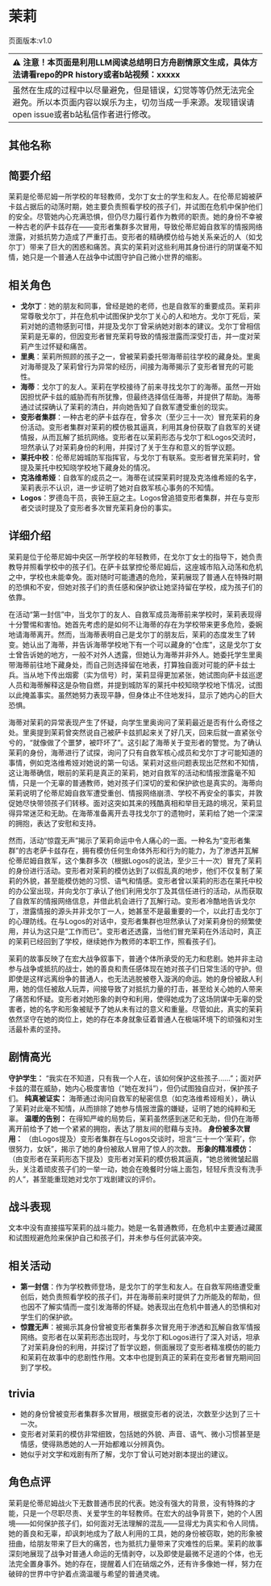 # 茉莉
页面版本:v1.0
 

| :warning: 注意！本页面是利用LLM阅读总结明日方舟剧情原文生成，具体方法请看repo的PR history或者b站视频：xxxxx           |
|:----------------------------|
| 虽然在生成的过程中以尽量避免，但是错误，幻觉等等仍然无法完全避免。所以本页面内容以娱乐为主，切勿当成一手来源。发现错误请open issue或者b站私信作者进行修改。|



## 其他名称

## 简要介绍
茉莉是伦蒂尼姆一所学校的年轻教师，戈尔丁女士的学生和友人。在伦蒂尼姆被萨卡兹占据后的动荡时期，她主要负责照看学校的孩子们，并试图在危机中保护他们的安全。尽管她内心充满恐惧，但仍尽力履行着作为教师的职责。她的身份不幸被一种古老的萨卡兹存在——变形者集群多次冒用，导致伦蒂尼姆自救军的情报网络泄露，对抵抗势力造成了严重打击。变形者的精确模仿给与她关系亲近的人（如戈尔丁）带来了巨大的困惑和痛苦。真实的茉莉对这些利用其身份进行的阴谋毫不知情，她只是一个普通人在战争中试图守护自己微小世界的缩影。
## 相关角色
-   **戈尔丁**：她的朋友和同事，曾经是她的老师，也是自救军的重要成员。茉莉非常尊敬戈尔丁，并在危机中试图保护戈尔丁关心的人和地方。戈尔丁死后，茉莉对她的遗物感到可惜，并提及戈尔丁曾采纳她对剧本的建议。戈尔丁曾相信茉莉是无辜的，但因变形者冒充茉莉导致的情报泄露而深受打击，并一度对茉莉产生过怀疑和痛苦。
-   **里奥**：茉莉所照顾的孩子之一，曾被茉莉委托带海蒂前往学校的藏身处。里奥对海蒂提及了茉莉曾行为异常的经历，间接为海蒂揭示了变形者冒充的可能性。
-   **海蒂**：戈尔丁的友人。茉莉在学校接待了前来寻找戈尔丁的海蒂。虽然一开始因担忧萨卡兹的威胁而有所犹豫，但最终选择信任海蒂，并提供了帮助。海蒂通过试探确认了茉莉的清白，并向她告知了自救军遭受重创的现实。
-   **变形者集群**：一种古老的萨卡兹存在，曾多次（至少三十一次）冒充茉莉的身份活动。变形者集群对茉莉的模仿极其逼真，利用其身份获取了自救军的关键情报，从而瓦解了抵抗网络。变形者在以茉莉形态与戈尔丁和Logos交流时，坦然承认了对茉莉身份的利用，并探讨了关于生存和意义的哲学议题。
-   **莱托中校**：伦蒂尼姆城防军指挥官，与戈尔丁有联系。变形者冒充茉莉时，曾提及莱托中校知晓学校地下藏身处的情况。
-   **克洛维希娅**：自救军的成员之一。海蒂在试探茉莉时提及克洛维希娅的名字，茉莉表示不认识，进一步证明了她对自救军核心事务的不知情。
-   **Logos**：罗德岛干员，丧钟王庭之主。Logos曾追猎变形者集群，并在与变形者交谈时提及了变形者多次冒充茉莉身份的事实。
## 详细介绍
茉莉是位于伦蒂尼姆中央区一所学校的年轻教师，在戈尔丁女士的指导下，她负责教导并照看学校中的孩子们。在萨卡兹掌控伦蒂尼姆后，这座城市陷入动荡和危机之中，学校也未能幸免。面对随时可能遭遇的危险，茉莉展现了普通人在特殊时期的恐惧和不安，但她对孩子们的责任感和保护欲让她坚持留在学校，成为孩子们的依靠。

在活动“第一封信”中，当戈尔丁的友人、自救军成员海蒂前来学校时，茉莉表现得十分警惕和害怕。她首先考虑的是如何不让海蒂的存在为学校带来更多危险，委婉地请海蒂离开。然而，当海蒂表明自己是戈尔丁的朋友后，茉莉的态度发生了转变。她认出了海蒂，并告诉海蒂学校地下有一个可以藏身的“仓库”，这是戈尔丁女士曾告诉她的地方，一般不对外人透露，但她认为海蒂并非外人。她委托学生里奥带海蒂前往地下藏身处，而自己则选择留在地表，打算独自面对可能的萨卡兹士兵。当从地下传出烟雾（实为信号）时，茉莉显得更加紧张，她试图向萨卡兹巡逻人员和海蒂解释这是杂物自燃，并提到城防军的莱托中校知晓学校地下情况，试图以此掩盖事实。虽然她努力表现平静，但身体止不住地发抖，显示了她内心的巨大恐惧。

海蒂对茉莉的异常表现产生了怀疑，向学生里奥询问了茉莉最近是否有什么奇怪之处。里奥提到茉莉曾突然说自己被萨卡兹抓起来关了好几天，回来后就一直紧张兮兮的，“就像做了个噩梦，被吓坏了”。这引起了海蒂关于变形者的警觉。为了确认茉莉的身份，海蒂进行了试探，询问了只有自救军核心成员和戈尔丁才可能知道的事情，例如克洛维希娅对她说的第一句话。茉莉对这些问题表现出茫然和不知情，这让海蒂确信，眼前的茉莉是真正的茉莉，她对自救军的活动和情报泄露毫不知情，只是一个无辜的普通教师，她对孩子们深切的爱和保护欲也是真实的。海蒂向茉莉说明了伦蒂尼姆自救军遭受重创、情报网络崩溃、学校不再安全的事实，并敦促她尽快带领孩子们转移。面对这突如其来的残酷真相和举目无路的境况，茉莉显得异常迷茫和无助。在海蒂准备离开去寻找戈尔丁的遗物时，茉莉给了她一个深深的拥抱，表达了安慰和支持。

然而，活动“惊霆无声”揭示了茉莉命运中令人痛心的一面。一种名为“变形者集群”的古老萨卡兹存在，拥有模仿任何生命体外形和行为的能力，为了渗透并瓦解伦蒂尼姆自救军，这个集群多次（根据Logos的说法，至少三十一次）冒充了茉莉的身份进行活动。变形者对茉莉的模仿达到了以假乱真的地步，他们不仅复制了茉莉的外貌，甚至能模仿她的习惯、语气和情感。变形者曾以茉莉的形态在莱托中校的办公室出现，并向戈尔丁承认了他们利用戈尔丁及其信任进行的活动，从而获取了自救军的情报网络信息，并借此机会进行了瓦解行动。变形者冷酷地告诉戈尔丁，泄露情报的源头并非戈尔丁一人，她甚至不是最重要的一个，以此打击戈尔丁的心理防线。在与Logos的对话中，变形者集群也坦然承认了对茉莉身份的频繁使用，并认为这只是“工作而已”。变形者还透露，当他们冒充茉莉在外活动时，真正的茉莉已经回到了学校，继续她作为教师的本职工作，照看孩子们。

茉莉的故事反映了在宏大战争叙事下，普通个体所承受的无力和悲剧。她并非主动参与战争或抵抗的战士，她的善良和责任感体现在她对孩子们日常生活的守护。但即使是这样远离纷争的普通人，也无法逃脱被卷入漩涡的命运。她的身份被敌人利用，她的信任被敌人玩弄，间接导致了对抵抗力量的打击，甚至给关心她的人带来了痛苦和怀疑。变形者对她形象的剥夺和利用，使得她成为了这场阴谋中无辜的受害者，她的名字和形象被赋予了她从未有过的意义和重量。尽管如此，真实的茉莉依然坚守在她的岗位上，她的存在本身就象征着普通人在极端环境下的顽强和对生活最朴素的坚持。
## 剧情高光
**守护学生：** “我实在不知道，只有我一个人在，该如何保护这些孩子......”；面对萨卡兹的潜在威胁，她内心极度害怕（“她在发抖”），但仍试图独自应对，保护孩子们。
**纯真被证实：** 海蒂通过询问自救军的秘密信息（如克洛维希娅相关），确认了茉莉对此毫不知情，从而排除了她参与情报泄露的嫌疑，证明了她的纯粹和无辜。
**温暖的告别：** 在得知严峻的局势后，茉莉虽然感到迷茫和无助，但仍在海蒂离开前给予了她一个紧紧的拥抱，表达了朋友间的慰藉与支持。
**身份被多次冒用：** （由Logos提及）变形者集群在与Logos交谈时，坦言“三十一个‘茉莉’，你很努力，女妖”，揭示了她的身份被敌人冒用了惊人的次数。
**形象的精准模仿：** （由变形者在茉莉形态下提及）变形者对茉莉的模仿极其逼真，“她总微微皱起眉头，关注着顽皮孩子们的一举一动，她会在晚餐时分端上面包，轻轻斥责没有洗手的人”，甚至能重现她对戈尔丁戏剧建议的评价。
## 战斗表现
文本中没有直接描写茉莉的战斗能力。她是一名普通教师，在危机中主要通过藏匿和试图规避危险来保护自己和孩子们，并未参与任何武装冲突。
## 相关活动
-   **第一封信**：作为学校教师登场，是戈尔丁的学生和友人。在自救军网络遭受重创后，她负责照看学校的孩子们，并在海蒂前来时提供了力所能及的帮助，但也因不了解实情而一度引发海蒂的怀疑。她表现出在危机中普通人的恐惧和对学生们的保护欲。
-   **惊霆无声**：被揭示其身份曾被变形者集群多次冒充用于渗透和瓦解自救军情报网络。变形者在以茉莉形态出现时，与戈尔丁和Logos进行了深入对话，坦承了对茉莉身份的利用，并探讨了哲学议题，侧面展现了变形者精准模仿的能力和茉莉在故事中的悲剧性作用。文本中也提到真正的茉莉在变形者冒充期间回到了学校。
## trivia
-   她的身份曾被变形者集群多次冒用，根据变形者的说法，次数至少达到了三十一次。
-   变形者对茉莉的模仿非常细致，包括她的外貌、声音、语气、微小习惯甚至是情感，使得熟悉她的人一开始都难以分辨真伪。
-   她似乎对文学和戏剧有所了解，戈尔丁曾认可她对剧本提出的建议。
## 角色点评
茉莉是伦蒂尼姆战火下无数普通市民的代表。她没有强大的背景，没有特殊的才能，只是一个尽职尽责、关爱学生的年轻教师。在宏大的战争背景下，她的个人困境——如何保护孩子们，如何面对无法理解的混乱——显得尤为真实和令人同情。她的善良和无辜，却讽刺地成为了敌人利用的工具，她的身份被窃取，她的形象被扭曲，给朋友带来了巨大的痛苦，也为抵抗力量带来了灾难性的后果。茉莉的故事深刻地展现了战争对普通人命运的无情剥夺，以及即使是最微不足道的个体，也无法完全置身事外。她的存在，提醒着人们在硝烟之外，还有许多像她一样，努力在破碎的世界中守护着点滴温暖与希望的普通灵魂。
